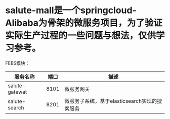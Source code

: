# salute-mall是一个springcloud-Alibaba为骨架的微服务项目，为了验证实际生产过程的一些问题与想法，仅供学习参考。



FEBS模块：

服务名称 | 端口 | 描述
---|---|---
salute-gatewat| 8101| 微服务网关
salute-search| 8201 | 微服务子系统，基于elasticsearch实现的搜索服务

